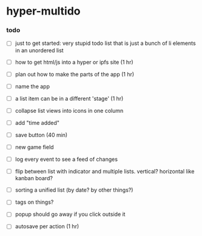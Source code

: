 # hyper-multido

### todo

 - [ ] just to get started: very stupid todo list that is just a bunch of li elements in an unordered list
 - [ ] how to get html/js into a hyper or ipfs site (1 hr)
 - [ ] plan out how to make the parts of the app (1 hr)
 - [ ] name the app
 - [ ] a list item can be in a different 'stage' (1 hr)
 - [ ] collapse list views into icons in one column
 - [ ] add "time added"
 - [ ] save button (40 min)
 - [ ] new game field
 - [ ] log every event to see a feed of changes
 - [ ] flip between list with indicator and multiple lists. vertical? horizontal like kanban board?
 - [ ] sorting a unified list (by date? by other things?)
 - [ ] tags on things?
 - [ ] popup should go away if you click outside it
 - [ ] autosave per action (1 hr)
 
